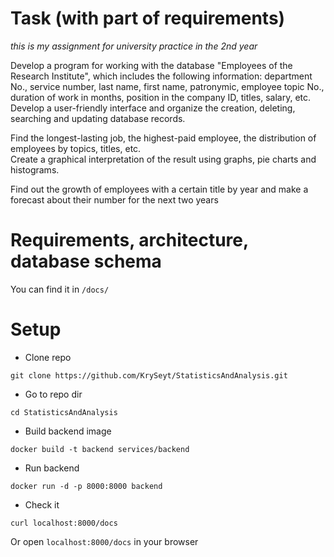# Task (with part of requirements)
*this is my assignment for university practice in the 2nd year*

Develop a program for working with the database "Employees of the Research Institute", which includes the following information: department
No., service number, last name, first name, patronymic, employee topic No., duration of work in months, position in the company ID,
titles, salary, etc. Develop a user-friendly interface and organize the creation, deleting, searching and updating database records.

Find the longest-lasting job, the highest-paid employee, the distribution of employees by topics, titles, etc. \
Create a graphical interpretation of the result using graphs, pie charts and histograms.

Find out the growth of employees with a certain title by year and make a forecast about their number for the next two years

# Requirements, architecture, database schema
You can find it in `/docs/`

# Setup

- Clone repo
```shell
git clone https://github.com/KrySeyt/StatisticsAndAnalysis.git
```

- Go to repo dir
```shell
cd StatisticsAndAnalysis
```

- Build backend image
```shell
docker build -t backend services/backend
```

- Run backend
```shell
docker run -d -p 8000:8000 backend
```

- Check it 
```shell
curl localhost:8000/docs
```

Or open `localhost:8000/docs` in your browser
